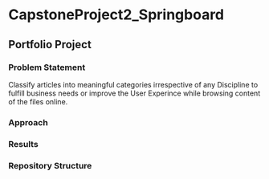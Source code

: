 # CapstoneProject2_Springboard
## Portfolio Project 
### Problem Statement

Classify articles into meaningful categories irrespective of any Discipline to fulfill business needs or improve the User Experince    while browsing content of the files online.

### Approach


### Results



### Repository Structure
  

